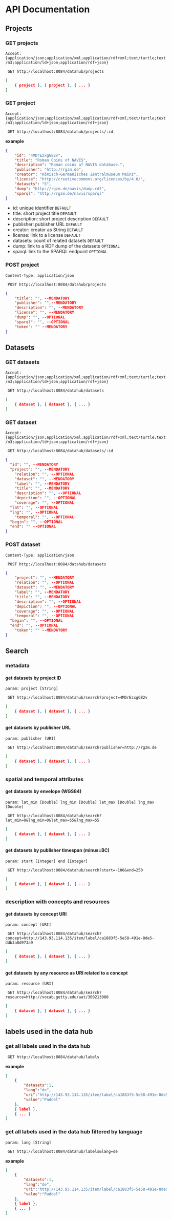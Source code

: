 # API Documentation

## Projects

### GET projects

`Accept: {application/json;application/xml;application/rdf+xml;text/turtle;text/n3;application/ld+json;application/rdf+json}`

` GET http://localhost:8084/datahub/projects`

```json
[
	{ project }, { project }, { ... }
]
```

### GET project

`Accept: {application/json;application/xml;application/rdf+xml;text/turtle;text/n3;application/ld+json;application/rdf+json}`

` GET http://localhost:8084/datahub/projects/:id`

**example**

```json
{
	"id": "4MDrEzxgG82v",
	"title": "Roman Coins of NAVIS",
	"description": "Roman coins of NAVIS database.",
	"publisher": "http://rgzm.de",
	"creator": "Römisch-Germanisches Zentralmuseum Mainz",
	"license": "http://creativecommons.org/licenses/by/4.0/",
	"datasets": "5",
	"dump": "http://rgzm.de/navis/dump.rdf",
	"sparql": "http://rgzm.de/navis/sparql"
}
```

* id: unique identifier `DEFAULT`
* title: short project title `DEFAULT`
* description: short project description `DEFAULT`
* publisher: publisher URL `DEFAULT`
* creator: creator as String `DEFAULT`
* license: link to a license `DEFAULT`
* datasets: count of related datasets `DEFAULT`
* dump: link to a RDF dump of the datasets `OPTIONAL`
* sparql: link to the SPARQL endpoint `OPTIONAL`

### POST project

`Content-Type: application/json`

` POST http://localhost:8084/datahub/projects`

```json
{
	"title": "", --MENDATORY
	"publisher": "",--MENDATORY
	"description": "", --MENDATORY
	"license": "", --MENDATORY
	"dump": "", --OPTIONAL
	"sparql": "", --OPTIONAL
	"token": "" --MENDATORY
}
```

## Datasets

### GET datasets

`Accept: {application/json;application/xml;application/rdf+xml;text/turtle;text/n3;application/ld+json;application/rdf+json}`

` GET http://localhost:8084/datahub/datasets`

```json
[
	{ dataset }, { dataset }, { ... }
]
```

### GET dataset

`Accept: {application/json;application/xml;application/rdf+xml;text/turtle;text/n3;application/ld+json;application/rdf+json}`

` GET http://localhost:8084/datahub/datasets/:id`

```json
{
  "id": "", --MENDATORY
  "project": "", --MENDATORY
	"relation": "", --OPTIONAL
	"dataset": "", --MENDATORY
	"label": "", --MENDATORY
	"title": "", --MENDATORY
	"description": "", --OPTIONAL
	"depiction": "", --OPTIONAL
	"coverage": "", --OPTIONAL
  "lat": "", --OPTIONAL
  "lng": "", --OPTIONAL
	"temporal": "", --OPTIONAL
  "begin": "", --OPTIONAL
  "end": "" --OPTIONAL
}
```

### POST dataset

`Content-Type: application/json`

` POST http://localhost:8084/datahub/datasets`

```json
{
	"project": "", --MENDATORY
	"relation": "", --OPTIONAL
	"dataset": "", --MENDATORY
	"label": "", --MENDATORY
	"title": "", --MENDATORY
	"description": "", --OPTIONAL
	"depiction": "", --OPTIONAL
	"coverage": "", --OPTIONAL
	"temporal": "", --OPTIONAL
  "begin": "", --OPTIONAL
  "end": "", --OPTIONAL
	"token": "" --MENDATORY
}
```

## Search

### metadata

#### get datasets by project ID

`param: project [String]`

` GET http://localhost:8084/datahub/search?project=4MDrEzxgG82v`

```json
[
	{ dataset }, { dataset }, { ... }
]
```

#### get datasets by publisher URL

`param: publisher [URI]`

` GET http://localhost:8084/datahub/search?publisher=http://rgzm.de`

```json
[
	{ dataset }, { dataset }, { ... }
]
```

### spatial and temporal attributes

#### get datasets by envelope (WGS84)

`param: lat_min [Double] lng_min [Double] lat_max [Double] lng_max [Double]`

` GET http://localhost:8084/datahub/search?lat_min=0&lng_min=0&lat_max=55&lng_max=55`

```json
[
	{ dataset }, { dataset }, { ... }
]
```

#### get datasets by publisher timespan (minus=BC)

`param: start [Integer] end [Integer]`

` GET http://localhost:8084/datahub/search?start=-100&end=250`

```json
[
	{ dataset }, { dataset }, { ... }
]
```

### description with concepts and resources

#### get datasets by concept URI

`param: concept [URI]`

` GET http://localhost:8084/datahub/search?concept=http://143.93.114.135/item/label/ca1883f5-5e58-491e-8de5-ddb3a8d973a9`

```json
[
	{ dataset }, { dataset }, { ... }
]
```

#### get datasets by any resource as URI related to a concept

`param: resource [URI]`

` GET http://localhost:8084/datahub/search?resource=http://vocab.getty.edu/aat/300213080`

```json
[
	{ dataset }, { dataset }, { ... }
]
```

## labels used in the data hub

### get all labels used in the data hub

` GET http://localhost:8084/datahub/labels`

**example**

```json
[
	{
		"datasets":1,
		"lang":"de",
		"uri":"http://143.93.114.135/item/label/ca1883f5-5e58-491e-8de5-ddb3a8d973a9",
		"value":"Paddel"
	},
	{ label },
	{ ... }
]
```

### get all labels used in the data hub filtered by language

`param: lang [String]`

` GET http://localhost:8084/datahub/labels&lang=de`

**example**

```json
[
	{
		"datasets":1,
		"lang":"de",
		"uri":"http://143.93.114.135/item/label/ca1883f5-5e58-491e-8de5-ddb3a8d973a9",
		"value":"Paddel"
	},
	{ label },
	{ ... }
]
```
